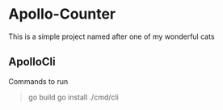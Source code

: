 # Apollo-Counter

This is a simple project named after one of my wonderful cats

## ApolloCli
Commands to run
> go build
> go install ./cmd/cli